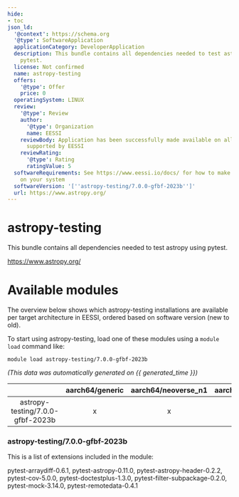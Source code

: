 ```yaml
---
hide:
- toc
json_ld:
  '@context': https://schema.org
  '@type': SoftwareApplication
  applicationCategory: DeveloperApplication
  description: This bundle contains all dependencies needed to test astropy using
    pytest.
  license: Not confirmed
  name: astropy-testing
  offers:
    '@type': Offer
    price: 0
  operatingSystem: LINUX
  review:
    '@type': Review
    author:
      '@type': Organization
      name: EESSI
    reviewBody: Application has been successfully made available on all architectures
      supported by EESSI
    reviewRating:
      '@type': Rating
      ratingValue: 5
  softwareRequirements: See https://www.eessi.io/docs/ for how to make EESSI available
    on your system
  softwareVersion: '[''astropy-testing/7.0.0-gfbf-2023b'']'
  url: https://www.astropy.org/
---
```


astropy-testing
===============


This bundle contains all dependencies needed to test astropy using pytest.

https://www.astropy.org/
# Available modules


The overview below shows which astropy-testing installations are available per target architecture in EESSI, ordered based on software version (new to old).

To start using astropy-testing, load one of these modules using a `module load` command like:

```shell
module load astropy-testing/7.0.0-gfbf-2023b
```

*(This data was automatically generated on {{ generated_time }})*  

| |aarch64/generic|aarch64/neoverse_n1|aarch64/neoverse_v1|aarch64/nvidia/grace|x86_64/generic|x86_64/amd/zen2|x86_64/amd/zen3|x86_64/amd/zen4|x86_64/intel/cascadelake|x86_64/intel/haswell|x86_64/intel/icelake|x86_64/intel/sapphirerapids|x86_64/intel/skylake_avx512|
| :---: | :---: | :---: | :---: | :---: | :---: | :---: | :---: | :---: | :---: | :---: | :---: | :---: | :---: |
|astropy-testing/7.0.0-gfbf-2023b|x|x|x|x|x|x|x|x|x|x|x|x|x|


### astropy-testing/7.0.0-gfbf-2023b

This is a list of extensions included in the module:

pytest-arraydiff-0.6.1, pytest-astropy-0.11.0, pytest-astropy-header-0.2.2, pytest-cov-5.0.0, pytest-doctestplus-1.3.0, pytest-filter-subpackage-0.2.0, pytest-mock-3.14.0, pytest-remotedata-0.4.1